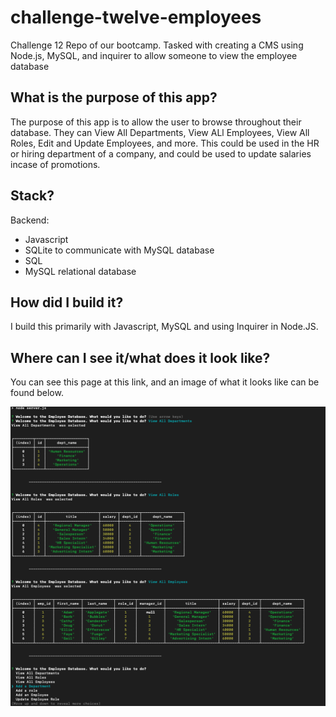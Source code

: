 # challenge-twelve-employees
Challenge 12 Repo of our bootcamp. Tasked with creating a CMS using Node.js, MySQL, and inquirer to allow someone to view the employee database

## What is the purpose of this app?
The purpose of this app is to allow the user to browse throughout their database. They can View All Departments, View ALl Employees, View All Roles, Edit and Update Employees, and more. This could be used in the HR or hiring department of a company, and could be used to update salaries incase of promotions.

## Stack?
Backend:
- Javascript
- SQLite to communicate with MySQL database
- SQL
- MySQL relational database

## How did I build it?
I build this primarily with Javascript, MySQL and using Inquirer in Node.JS. 

## Where can I see it/what does it look like?
You can see this page at this link, and an image of what it looks like can be found below.

![image](./images/Screenshot.png)